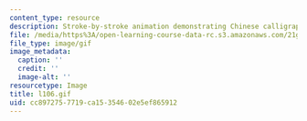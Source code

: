 ```yaml
---
content_type: resource
description: Stroke-by-stroke animation demonstrating Chinese calligraphy.
file: /media/https%3A/open-learning-course-data-rc.s3.amazonaws.com/21g-104-chinese-iv-regular-spring-2004/cc8972757719ca15354602e5ef865912_l106.gif
file_type: image/gif
image_metadata:
  caption: ''
  credit: ''
  image-alt: ''
resourcetype: Image
title: l106.gif
uid: cc897275-7719-ca15-3546-02e5ef865912
---
```

